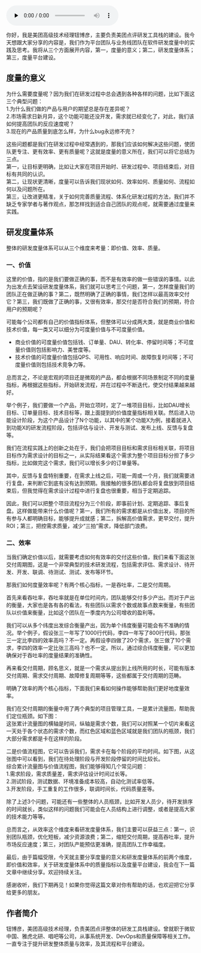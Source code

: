 <audio id="audio" title="第135讲 | 钮博彦：软件研发度量体系建设（一）" controls="" preload="none"><source id="mp3" src="https://static001.geekbang.org/resource/audio/8d/8f/8d10d57080c59dc7ffa9d809ebecc98f.mp3"></audio>

你好，我是美团高级技术经理钮博彦，主要负责美团点评研发工具栈的建设。我今天想跟大家分享的内容是，我们作为平台团队与业务线团队在软件研发度量中的实践及思考。我将从三个方面展开内容，第一，度量的意义；第二，研发度量体系；第三，度量平台建设。

## 度量的意义

为什么需要度量呢？因为我们在研发过程中总会遇到各种各样的问题，比如下面这三个典型问题：<br>
1.为什么我们做的产品与用户的期望总是存在差异呢？<br>
2.市场需求日新月异，这个功能可能还没开发，需求就已经变化了，对此，我们该如何提高团队的反应速度呢？<br>
3.现在的产品质量到底怎么样，为什么bug永远修不完？

这些问题都是我们在研发过程中经常遇到的，那我们应该如何解决这些问题，使团队更专注、更有效率、更有质量呢？这就是度量的意义所在，我们可以将它总结为三点。<br>
第一，让目标更明确，比如让大家在项目开始时、研发过程中、项目结束后，对目标有共同的认识。<br>
第二，让现状更清晰，度量可以告诉我们现状如何、效率如何、质量如何、流程如何以及问题所在。<br>
第三，让改进更精准，关于如何完善质量流程、体系化研发过程的方法，我们并不缺乏专家学者与著作观点，那怎样找到适合自己团队的观点呢，就需要通过度量来实践。

## 研发度量体系

整体的研发度量体系可以从三个维度来考量：即价值、效率、质量。

### 一、价值

这里的价值，指的是我们要做正确的事，而不是有效率的做一些错误的事情。以此为出发点去架设研发度量体系，我们就可以思考三个问题，第一，怎样度量我们的团队正在做正确的事？第二，既然明确了正确的事情，我们怎样以最高效率交付它？第三，我们既做了正确的事，又很有效率，那交付是否符合我们的预期，符合用户的预期呢？

可能每个公司都有自己的价值指标体系，但整体可以分成两大类，就是商业价值和技术价值，每一类又可以细分为可度量价值与不可度量价值。

- 商业价值的可度量价值包括钱、订单量、DAU、转化率、停留时间等；不可度量价值则包括影响力、美誉度等。
- 技术价值的可度量价值包括QPS、可用性、响应时间、故障恢复时间等；不可度量价值则包括技术竞争力等。

总而言之，不论是宏观的项目还是微观的产品，都会根据不同场景制定不同的度量指标，再根据这些指标，开始研发流程，并在过程中不断迭代，使交付结果越来越好。

举个例子，我们要做一个产品，开始立项时，定了一堆项目目标，比如DAU增长目标、订单量目标、技术目标等，跟上面提到的价值度量指标相关联。然后进入功能设计阶段，为这个产品设计了N个功能，以其中的某个功能X为例，接着就进入到功能X的研发流程阶段，包括评估与设计、开发与测试、发布上线、反馈与复盘等。

我们在流程实践上的创新之处在于，我们会把项目目标和需求目标相关联，将项目目标作为需求设计的目标之一，从实际结果看这个需求为整个项目目标分担了多少指标，比如做完这个需求，我们可以增长多少的订单量等。

其中，反馈与复盘特别重要，在需求上线之后，可能一周或一个月，我们就需要进行复盘，来判断它到底有没有达到预期。我接触的很多团队都会将复盘放到项目结束后，但我觉得在需求设计过程中进行复盘也很重要，相当于定期追踪。

因此，我们可以把整个项目流程分为三个阶段，即事前计划、定期追踪、事后复盘。这样做能带来什么价值呢？第一，我们所有的需求都是从价值出发，项目的所有参与人都明确目标，能够提升成就感；第二，拆解高价值需求，更早交付，提升ROI；第三，把控需求质量，减少“三拍”需求，降低部门浪费。

### 二、效率

当我们确定价值以后，就需要考虑如何有效率的交付这些价值，我们来看下面这张交付周期图，这是一个非常典型的技术研发流程，包括需求评估、需求设计、待开发、开发、联调、待测试、测试、发布等环节。<br>
<img src="https://static001.geekbang.org/resource/image/de/e1/deaae8693ed6b2b870df93ad4dd7d7e1.jpg" alt="">

那我们如何度量效率呢？有两个核心指标，一是吞吐率，二是交付周期。

首先来看吞吐率，吞吐率就是在单位时间内，团队能够交付多少产出。而对于产出的衡量，大家也是各有各的看法，有些团队以需求个数或故事点数来衡量，有些团队以价值来衡量，比如这个团队在一季度内为公司增收的盈利等。

我们可以从多个纬度出发综合衡量产出，因为单个纬度衡量可能会有不准确的情况。举个例子，假设张三一年写了1000行代码，李四一年写了800行代码，那张三一定比李四的效率高吗？不一定。再假设李四做了20个需求，张三做了10个需求，李四的效率一定比张三高吗？也不一定。所以，通过综合纬度衡量，可以更加确保对于吞吐率的度量结果的准确性。

再来看交付周期，顾名思义，就是一个需求从提出到上线所用的时长，可能有版本交付周期、需求交付周期、故障修复周期等等，这些都属于交付周期的范畴。

明确了效率的两个核心指标，下面我们来看如何操作能够帮助我们更好地度量效率。

我们在交付周期的衡量中用了两个典型的项目管理工具，一是累计流量图，帮助我们定位瓶颈。如下图：<br>
<img src="https://static001.geekbang.org/resource/image/d1/4b/d1dbe5f52d80b1f962dc3ceccc76884b.jpg" alt=""><br>
这张累计流量图的横轴是时间，纵轴是需求个数，我们可以对照某一个切片来看这一天处于各个状态的需求个数，而红色区域和蓝色区域就是我们团队的瓶颈，我们大部分需求都是卡在这样的阶段。

二是价值流程图，它可以告诉我们，需求卡在每个阶段的平均时间。如下图，从这张图中可以看到，我们在待处理阶段与开发阶段停留的时间比较长。<br>
<img src="https://static001.geekbang.org/resource/image/fc/53/fcd30c03819eea743840d2858382f053.jpg" alt=""><br>
综合累计流量图与价值流程图，我们能够得知几个常见问题：<br>
1.需求阶段，需求质量差，需求评估设计时间过长等。<br>
2.测试阶段，测试数据、环境准备成本较高，自动化测试率低等。<br>
3.开发阶段，手工重复的工作很多，联调时间长，代码质量差等。

除了上述3个问题，可能还有一些整体的人员瓶颈，比如开发人员少，待开发排序的时间就长，类似这样的问题我们可能会在人员结构上进行调整，或者是提高大家的技术能力等等。

总而言之，从效率这个维度来看研发度量体系，我们主要可以获益三点：第一，识别团队瓶颈，优化短板，减少资源浪费；第二，缩短交付周期，提高吞吐率，提升市场反应速度；第三，对团队产能预估更准确，提高团队工作幸福度。

最后，由于篇幅受限，今天就主要分享度量的意义和研发度量体系的前两个维度，即价值和效率，关于研发度量体系中的质量指标以及度量平台建设，我会在下一篇文章中继续分享。欢迎持续关注。

感谢收听，我们下期再见！如果你觉得这篇文章对你有帮助的话，也欢迎把它分享给更多的朋友。

## 作者简介

钮博彦，美团高级技术经理，负责美团点评整体的研发工具栈建设。曾就职于微软中国、雅虎北研、唱吧等公司，从事系统开发、DevOps和质量保障等相关工作。一直专注于提升研发整体质量与效率，及其流程和平台建设。


